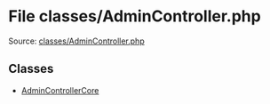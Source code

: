 File classes/AdminController.php
=========

Source: [classes/AdminController.php](https://github.com/PrestaShop/PrestaShop/blob/1.5.0.1/classes/AdminController.php)


Classes
-------

* [AdminControllerCore](class.AdminControllerCore.md)

